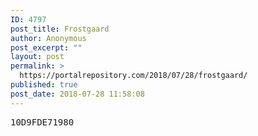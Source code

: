 ```yaml
---
ID: 4797
post_title: Frostgaard
author: Anonymous
post_excerpt: ""
layout: post
permalink: >
  https://portalrepository.com/2018/07/28/frostgaard/
published: true
post_date: 2018-07-28 11:58:08
---
```

<pre>10D9FDE71980</pre>